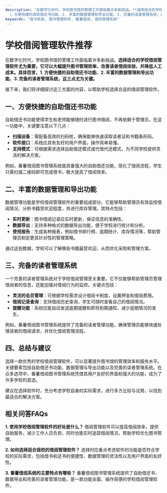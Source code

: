 ```yaml
---
description: "在数字化时代，学校图书馆的管理工作面临着许多新挑战。**选择适合的学校借阅管理软件尤为重要，它可以大幅提升图书管理效率、改善读者借阅体验，并降低人工成本。具体而言，1.\
  \ 方便快捷的自助借还书功能、2. 丰富的数据管理和导出功能、3. 完备的读者管理系统，这三点尤为关键。** "
keywords: "借书系统, 图书管理软件, 番薯借阅, 借阅管理系统"
---
```

# 学校借阅管理软件推荐

在数字化时代，学校图书馆的管理工作面临着许多新挑战。**选择适合的学校借阅管理软件尤为重要，它可以大幅提升图书管理效率、改善读者借阅体验，并降低人工成本。具体而言，1. 方便快捷的自助借还书功能、2. 丰富的数据管理和导出功能、3. 完备的读者管理系统，这三点尤为关键。** 

接下来，我们将详细探讨这三方面的内容，以帮助学校选择合适的借阅管理软件。

## 一、方便快捷的自助借还书功能

自助借还书功能使得学生和老师能够随时进行图书借阅，不再依赖于管理员。在这一功能中，关键要注意以下几点：

- **扫描设备**：需配备高效的扫码枪，确保能够快速读取读者证和书籍条形码。
- **软件接口**：系统应具有友好的用户界面，操作简单易懂。
- **支持模式**：可根据需求选择自助借还模式或代借代还模式，为不同学校提供灵活的解决方案。

例如，番薯借阅图书管理系统就具备强大的自助借还功能，简化了借阅流程，学生只需扫描二维码即可完成借书，极大提高了借阅效率。

## 二、丰富的数据管理和导出功能

数据管理功能是学校借阅管理软件的重要组成部分。它能够帮助管理员有效监控借阅情况、分析书籍受欢迎程度，并进行库存管理。其特点包括：

- **实时更新**：图书借阅记录应实时更新，保证信息的准确性。
- **数据导出**：支持多种格式的数据导出功能，便于学校进行统计和分析。
- **使用报告**：生成各种报表，例如借书排行榜、逾期统计、库存情况等，帮助管理员制定更具针对性的管理策略。

通过这些数据，学校可以了解哪些书籍最受欢迎，从而优化采购和管理方案。

## 三、完备的读者管理系统

一个完善的读者管理系统对于学校借阅管理至关重要。它不仅能够帮助管理员管理借阅者的信息，还能加强对借阅行为的监控。关键点包括：

- **灵活的会员管理**：可根据学校需求设计借阅卡制度，设置押金和借阅费用。
- **借阅记录查询**：支持借阅历史查询，学生可随时查看自己的借阅情况。
- **提醒功能**：系统应能自动发送逾期提醒和即将到期通知，减少逾期情况的发生。

例如，番薯借阅图书管理系统提供了完备的读者管理功能，确保管理员能够快速处理读者的借阅请求，并优化借阅管理流程。

## 四、总结与建议

选择一款优秀的学校借阅管理软件，可以显著提升图书馆的管理效率和服务水平。关键要素包括自助借还书功能、数据管理与导出功能以及完善的读者管理系统。在众多选项中，番薯借阅图书管理系统凭借其用户友好的界面和强大的功能，成为了许多学校的首选。

建议在选择软件时，充分考虑学校自身的实际需求，进行多方比较与试用，以找到最适合的解决方案。

## 相关问答FAQs

**1. 使用学校借阅管理软件的好处是什么？**
借阅管理软件可以提高借阅效率，提供自助服务，减少工作人员负担，同时也能实时追踪借阅情况，帮助学校优化图书管理。

**2. 如何选择适合我校的借阅管理软件？**
选择时应重点考虑软件的功能是否符合学校的实际需求，包括借书和还书的便捷性、数据管理的灵活性以及用户界面的友好性。

**3. 番薯借阅系统的主要特点有哪些？**
番薯借阅图书管理系统提供了自助借还书、数据导出和完善的读者管理功能，是一款功能全面、操作简便的学校借阅管理软件。
